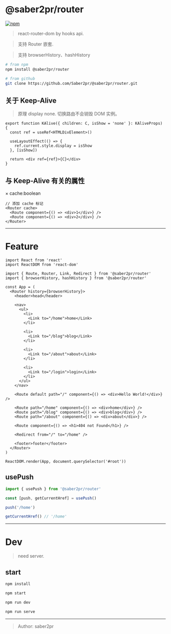# @saber2pr/router

[![npm](https://img.shields.io/npm/v/@saber2pr/router.svg?color=blue)](https://www.npmjs.com/package/@saber2pr/router)

> react-router-dom by hooks api.

> 支持 Router 嵌套.

> 支持 browserHistory、hashHistory

```bash
# from npm
npm install @saber2pr/router

# from github
git clone https://github.com/Saber2pr/@saber2pr/router.git
```

## 关于 Keep-Alive

> 原理 display none. 切换路由不会销毁 DOM 实例。

```tsx
export function KAlive({ children: C, isShow = 'none' }: KAliveProps) {
  const ref = useRef<HTMLDivElement>()

  useLayoutEffect(() => {
    ref.current.style.display = isShow
  }, [isShow])

  return <div ref={ref}>{C}</div>
}
```

## 与 Keep-Alive 有关的属性

× cache:boolean

```tsx
// 添加 cache 标记
<Router cache>
  <Route component={() => <div>1</div>} />
  <Route component={() => <div>2</div>} />
</Router>
```

---

# Feature

```tsx
import React from 'react'
import ReactDOM from 'react-dom'

import { Route, Router, Link, Redirect } from '@saber2pr/router'
import { browserHistory, hashHistory } from '@saber2pr/router'

const App = (
  <Router history={browserHistory}>
    <header>head</header>

    <nav>
      <ul>
        <li>
          <Link to="/home">home</Link>
        </li>

        <li>
          <Link to="/blog">blog</Link>
        </li>

        <li>
          <Link to="/about">about</Link>
        </li>

        <li>
          <Link to="/login">login</Link>
        </li>
      </ul>
    </nav>

    <Route default path="/" component={() => <div>Hello World!</div>} />

    <Route path="/home" component={() => <div>home</div>} />
    <Route path="/blog" component={() => <div>blog</div>} />
    <Route path="/about" component={() => <div>about</div>} />

    <Route component={() => <h1>404 not Found</h1>} />

    <Redirect from="/" to="/home" />

    <footer>footer</footer>
  </Router>
)

ReactDOM.render(App, document.querySelector('#root'))
```

## usePush

```ts
import { usePush } from '@saber2pr/router'

const [push, getCurrentHref] = usePush()

push('/home')

getCurrentHref() // '/home'
```

---

# Dev

> need server.

## start

```bash
npm install
```

```bash
npm start

npm run dev

npm run serve

```

---

> Author: saber2pr
